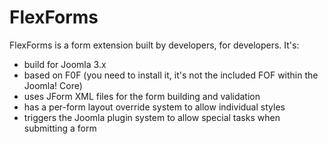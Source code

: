 # FlexForms

FlexForms is a form extension built by developers, for developers. It's:

* build for Joomla 3.x
* based on F0F (you need to install it, it's not the included FOF within the Joomla! Core)
* uses JForm XML files for the form building and validation
* has a per-form layout override system to allow individual styles
* triggers the Joomla plugin system to allow special tasks when submitting a form